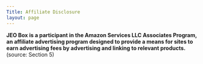 ```yaml
---
Title: Affiliate Disclosure
layout: page
---
```


**JEO Box is a participant in the Amazon Services LLC Associates Program, an affiliate advertising program designed to provide a means for sites to earn advertising fees by advertising and linking to relevant products.** (source: Section 5)
